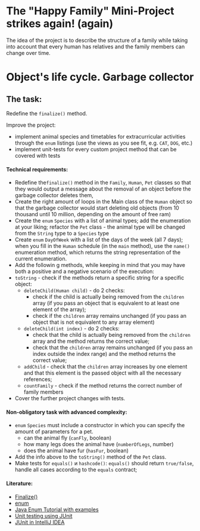 # The "Happy Family" Mini-Project strikes again! (again)

The idea of the project is to describe the structure of a family while taking into account that every human has
relatives and the family members can change over time.

# Object's life cycle. Garbage collector

## The task:

Redefine the `finalize()` method.

Improve the project:

- implement animal species and timetables for extracurricular activities through the `enum` listings (use the views as
  you see fit, e.g. `CAT`, `DOG`, etc.)
- implement unit-tests for every custom project method that can be covered with tests

#### Technical requirements:

- Redefine the`finalize()` method in the `Family`, `Human`, `Pet` classes so that they would output a message about the
  removal of an object before the garbage collector deletes them,
- Create the right amount of loops in the Main class of the `Human` object so that the garbage collector would start
  deleting old objects (from 10 thousand until 10 million, depending on the amount of free ram)
- Create the `enum` `Species` with a list of animal types; add the enumeration at your liking; refactor the `Pet`
  class - the animal type will be changed from the `String` type to a `Species` type
- Create `enum` `DayOfWeek` with a list of the days of the week (all 7 days); when you fill in the `Human` schedule (in
  the `main` method), use the `name()` enumeration method, which returns the string representation of the current
  enumeration.
- Add the followin g methods, while keeping in mind that you may have both a positive and a negative scenario of the
  execution:
- `toString` - check if the methods return a specific string for a specific object:
    - `deleteChild(Human child)` - do 2 checks:
        - check if the child is actually being removed from the `children` array (if you pass an object that is
          equivalent to at least one element of the array);
        - check if the `children` array remains unchanged (if you pass an object that is not equivalent to any array
          element)
    - `deleteChild(int index)` - do 2 checks:
        - check that the child is actually being removed from the `children` array and the method returns the correct
          value;
        - check that the `children` array remains unchanged (if you pass an index outside the index range) and the
          method returns the correct value;
    - `addChild` - check that the  `children` array increases by one element and that this element is the passed object
      with all the necessary references;
    - `countFamily` - check if the method returns the correct number of family members
- Cover the further project changes with tests.

#### Non-obligatory task with advanced complexity:

- `enum` `Species` must include a constructor in which you can specify the amount of parameters for a pet.
    - can the animal fly (`canFly`, boolean)
    - how many legs does the animal have (`numberOfLegs`, number)
    - does the animal have fur (`hasFur`, boolean)
- Add the info above to the `toString()` method of the `Pet` class.
- Make tests for `equals()` и `hashcode()`:  `equals()` should return `true/false`, handle all cases according to
  the `equals` contract;

#### Literature:

- [Finalize()](https://www.baeldung.com/java-finalize)
- [enum](https://www.w3schools.com/java/java_enums.asp)
- [Java Enum Tutorial with examples](https://beginnersbook.com/2014/09/java-enum-examples/)
- [Unit testing using JUnit](https://www.vogella.com/tutorials/JUnit/article.html)
- [JUnit in IntelliJ IDEA](https://stackoverflow.com/questions/19330832/setting-up-junit-with-intellij-idea)
